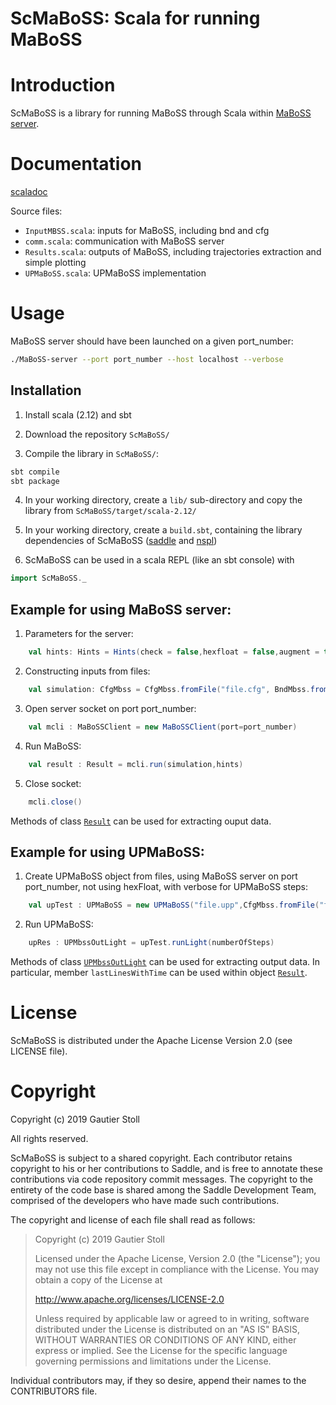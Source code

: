 ScMaBoSS: Scala for running MaBoSS
==========================

Introduction
============

ScMaBoSS is a library for running MaBoSS through Scala within [MaBoSS server](https://github.com/maboss-bkmc).

Documentation
=============

[scaladoc](https://gautierstoll.github.io/ScMaBoSS/target/scala-2.12/api/ScMaBoSS/)

 Source files:
- `InputMBSS.scala`: inputs for MaBoSS, including bnd and cfg
- `comm.scala`: communication with MaBoSS server
- `Results.scala`: outputs of MaBoSS, including trajectories extraction and simple plotting
- `UPMaBoSS.scala`: UPMaBoSS implementation

Usage
=====

MaBoSS server should have been launched on a given port_number:
```bash
./MaBoSS-server --port port_number --host localhost --verbose
```

## Installation

1. Install scala (2.12) and sbt

2. Download the repository `ScMaBoSS/`

3. Compile the library in `ScMaBoSS/`:
```bash
sbt compile
sbt package
```
4. In your working directory, create a `lib/` sub-directory and copy the library from `ScMaBoSS/target/scala-2.12/`

5. In your working directory, create a `build.sbt`, containing the library dependencies of ScMaBoSS
([saddle](https://github.com/saddle/saddle) and [nspl](https://github.com/pityka/nspl))

6. ScMaBoSS can be used in a scala REPL (like an sbt console) with
```scala
import ScMaBoSS._
```


## Example for using MaBoSS server:
1. Parameters for the server:
```scala
    val hints: Hints = Hints(check = false,hexfloat = false,augment = true,overRide = false,verbose = false)
```
2. Constructing inputs from files:
```scala
    val simulation: CfgMbss = CfgMbss.fromFile("file.cfg", BndMbss.fromFile("file.bnd"))
```
3. Open server socket on port port_number:
```scala
    val mcli : MaBoSSClient = new MaBoSSClient(port=port_number)
```
4. Run MaBoSS:
```scala
    val result : Result = mcli.run(simulation,hints)
```
5. Close socket:
```scala
    mcli.close()
```
Methods of class [`Result`](https://gautierstoll.github.io/ScMaBoSS/target/scala-2.12/api/ScMaBoSS/Result.html) can be used for extracting ouput data.

## Example for using UPMaBoSS:
1. Create UPMaBoSS object from files, using MaBoSS server on port port_number, not using hexFloat,
with verbose for UPMaBoSS steps:
```scala
    val upTest : UPMaBoSS = new UPMaBoSS("file.upp",CfgMbss.fromFile("file.cfg",BndMbss.fromFile("file.bnd")),port_number,false,true)
```
2. Run UPMaBoSS:
```scala
    upRes : UPMbssOutLight = upTest.runLight(numberOfSteps)
```
Methods of class [`UPMbssOutLight`](https://gautierstoll.github.io/ScMaBoSS/target/scala-2.12/api/ScMaBoSS/UPMbssOutLight.html)
can be used for extracting output data. In particular, member `lastLinesWithTime` can be used within
object [`Result`](https://gautierstoll.github.io/ScMaBoSS/target/scala-2.12/api/ScMaBoSS/Result$.html).

License
=======

ScMaBoSS is distributed under the Apache License Version 2.0 (see LICENSE file).

Copyright
=========

Copyright (c) 2019 Gautier Stoll

All rights reserved.

ScMaBoSS is subject to a shared copyright. Each contributor retains copyright to
his or her contributions to Saddle, and is free to annotate these contributions
via code repository commit messages. The copyright to the entirety of the code
base is shared among the Saddle Development Team, comprised of the developers
who have made such contributions.

The copyright and license of each file shall read as follows:

> Copyright (c) 2019 Gautier Stoll
>
> Licensed under the Apache License, Version 2.0 (the "License");
> you may not use this file except in compliance with the License.
> You may obtain a copy of the License at
>
> http://www.apache.org/licenses/LICENSE-2.0
>
> Unless required by applicable law or agreed to in writing, software
> distributed under the License is distributed on an "AS IS" BASIS,
> WITHOUT WARRANTIES OR CONDITIONS OF ANY KIND, either express or implied.
> See the License for the specific language governing permissions and
> limitations under the License.


Individual contributors may, if they so desire, append their names to
the CONTRIBUTORS file.
